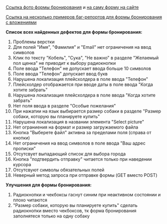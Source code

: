 <a href = "https://drive.google.com/file/d/13WKjiNuVcJJj1BvsGtYLNVKk0IM-KLhc/view?usp=drive_link">Ссылка фото формы бронирования</a>
и <a href = "https://guru.qahacking.ru/index.php/about">на саму форму на сайте</a>


<a href = "https://drive.google.com/drive/folders/1cz3cGYjCqUktdSH3pe3krbQDDGwJTQS4?usp=drive_link">Ссылка на несколько примеров баг-репортов для формы бронирования с вложениями</a>

**Список всех найденных дефектов для формы бронирования:**

1. Проблемы верстки
2. Для полей "Имя", "Фамилия" и "Email" нет ограничения на ввод символов
3. Клик по тексту "Кобель", "Сука", "Не важно" в разделе "Желаемый пол щенка" не приводит к выбору радиокнопки
4. Поле ввода "Телефон" не допускает ввода больше 10 символов
5. Поле ввода "Телефон" допускает ввод букв
6. Нарушена локализация плейсхолдера в поле ввода "Телефон" 
7. Плейсхолдер отображается при вводе даты в поле ввода "Когда хотите забрать"
8. Нарушена локализация плейсхолдера в поле ввода "Когда хотите забрать"
9. Нет поля ввода в разделе "Особые пожелания"
10. При нажатии на язык выбирается размер собаки в разделе "Размер собаки, которую вы планируете купить"
11. Нарушена локализация в названии элемента "Select picture"
12. Нет ограниения на формат и размер загружаемого файла
13. Кнопка "Выберете файл" активна за пределами поля (справа от кнопки)
14. Нет ограничения на ввод символов в поле ввода "Ваш адрес прописки"
15. Отсутсвует выпадающий список для выбора города
16. Кнопка "подтвердить отправку" читается только при наведении курсора
17. Отсутсвуют символы обязательных полей
18. Неверный метод запроса при отправке формы (GET вместо POST)
   

**Улучшения для формы бронирования:**

1. Радиокнопки и чекбоксы гаснут синим при неактивном состоянии и плохо читаются
2. "Размер собаки, которую вы планируете купить" сделать радиокнопки вместо чекбоксов, тк форма бронирования заполнятеся только на одну собаку





